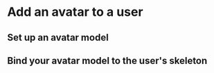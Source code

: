 # Add an avatar to a user

## Set up an avatar model

## Bind your avatar model to the user's skeleton

